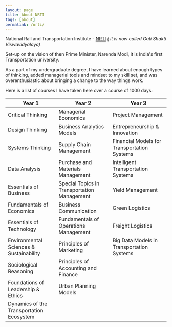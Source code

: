 ```yaml
---
layout: page
title: About NRTI
tags: [about]
permalink: /nrti/
---
```

National Rail and Transportation Institute - [NRTI](gsv.ac.in) *( it is now called Gati Shakti Viswavidyalaya)*

Set-up on the vision of then Prime Minister, Narenda Modi, it is India's first Transportation university.

As a part of my undergraduate degree, I have learned about enough types of thinking, added managerial tools and mindset to my skill set, and was overenthusiastic about bringing a change to the way things work.

Here is a list of courses I have taken here over a course of 1000 days:

| **Year 1**                         | **Year 2**                            | **Year 3**                            |
| ---------------------------------------- | ------------------------------------------- | ------------------------------------------- |
| Critical Thinking                        | Managerial Economics                        | Project Management                          |
| Design Thinking                          | Business Analytics Models                   | Entrepreneurship & Innovation               |
| Systems Thinking                         | Supply Chain Management                     | Financial Models for Transportation Systems |
| Data Analysis                            | Purchase and Materials Management           | Intelligent Transportation Systems          |
| Essentials of Business                   | Special Topics in Transportation Management | Yield Management                            |
| Fundamentals of Economics                | Business Communication                      | Green Logistics                             |
| Essentials of Technology                 | Fundamentals of Operations Management       | Freight Logistics                           |
| Environmental Sciences & Sustainability  | Principles of Marketing                     | Big Data Models in Transportation Systems   |
| Sociological Reasoning                   | Principles of Accounting and Finance        |                                             |
| Foundations of Leadership & Ethics       | Urban Planning Models                       |                                             |
| Dynamics of the Transportation Ecosystem |                                             |                                             |
